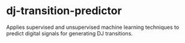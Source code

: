 # dj-transition-predictor
Applies supervised and unsupervised machine learning techniques to predict digital signals for generating DJ transitions.
